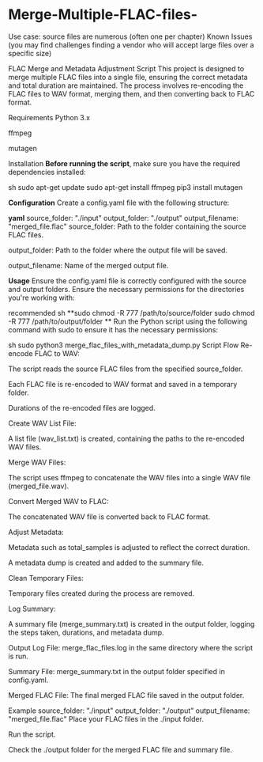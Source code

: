 # Merge-Multiple-FLAC-files-

Use case: source files are numerous (often one per chapter)
Known Issues (you may find challenges finding a vendor who will accept large files over a specific size)

FLAC Merge and Metadata Adjustment Script
This project is designed to merge multiple FLAC files into a single file, ensuring the correct metadata and total duration are maintained. The process involves re-encoding the FLAC files to WAV format, merging them, and then converting back to FLAC format.

Requirements
Python 3.x

ffmpeg

mutagen

Installation
**Before running the script**, make sure you have the required dependencies installed:

sh
sudo apt-get update
sudo apt-get install ffmpeg
pip3 install mutagen


**Configuration**
Create a config.yaml file with the following structure:

**yaml**
source_folder: "./input"
output_folder: "./output"
output_filename: "merged_file.flac"
source_folder: Path to the folder containing the source FLAC files.

output_folder: Path to the folder where the output file will be saved.

output_filename: Name of the merged output file.

**Usage**
Ensure the config.yaml file is correctly configured with the source and output folders.
Ensure the necessary permissions for the directories you're working with:

recommended sh
**sudo chmod -R 777 /path/to/source/folder
sudo chmod -R 777 /path/to/output/folder
**
Run the Python script using the following command with sudo to ensure it has the necessary permissions:

sh
sudo python3 merge_flac_files_with_metadata_dump.py
Script Flow
Re-encode FLAC to WAV:

The script reads the source FLAC files from the specified source_folder.

Each FLAC file is re-encoded to WAV format and saved in a temporary folder.

Durations of the re-encoded files are logged.

Create WAV List File:

A list file (wav_list.txt) is created, containing the paths to the re-encoded WAV files.

Merge WAV Files:

The script uses ffmpeg to concatenate the WAV files into a single WAV file (merged_file.wav).

Convert Merged WAV to FLAC:

The concatenated WAV file is converted back to FLAC format.

Adjust Metadata:

Metadata such as total_samples is adjusted to reflect the correct duration.

A metadata dump is created and added to the summary file.

Clean Temporary Files:

Temporary files created during the process are removed.

Log Summary:

A summary file (merge_summary.txt) is created in the output folder, logging the steps taken, durations, and metadata dump.

Output
Log File: merge_flac_files.log in the same directory where the script is run.

Summary File: merge_summary.txt in the output folder specified in config.yaml.

Merged FLAC File: The final merged FLAC file saved in the output folder.

Example
source_folder: "./input"
output_folder: "./output"
output_filename: "merged_file.flac"
Place your FLAC files in the ./input folder.

Run the script.

Check the ./output folder for the merged FLAC file and summary file.
